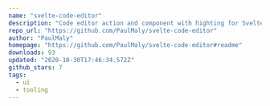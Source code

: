 ```yaml
---
name: "svelte-code-editor"
description: "Code editor action and component with highting for Svelte 3"
repo_url: "https://github.com/PaulMaly/svelte-code-editor"
author: "PaulMaly"
homepage: "https://github.com/PaulMaly/svelte-code-editor#readme"
downloads: 93
updated: "2020-10-30T17:46:34.572Z"
github_stars: 7
tags: 
  - ui
  - tooling
---
```

